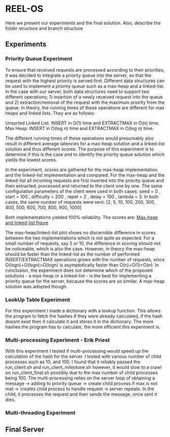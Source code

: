 # REEL-OS

 Here we present our experiments and the final solution. 
 Also, describe the folder structure and branch structure


## Experiments
 
### Priority Queue Experiment

To ensure that received requests are processed according to their priorities, it was decided to integrate a priority queue into the server, so that the request with the highest priority is served first. Different data structures can be used to implement a priority queue such as a max-heap and a linked-list. In the case with our server, both data structures need to support two different operations; 1) insertion of a newly received request into the queue and 2) extraction/removal of the request with the maximum priority from the queue. In theory, the running times of these operations are different for max heaps and linked lists. They are as follows:

Unsorted Linked List: INSERT in O(1) time	and EXTRACTMAX	in O(n) time. Max Heap:	INSERT in	O(log n) time and EXTRACTMAX in	O(log n) time.  

The different running times of these operations would presumably also result in different average latencies for a max-heap solution and a linked-list solution and thus different scores. The purpose of this experiment is to determine if this is the case and to identify the priority queue solution which yields the lowest scores. 

In the experiment, scores are gathered for the max-heap implementation and the linked-list implementation and compared. For the max-heap and the linked-list all incoming requests are first inserted into the priority queue and then extracted, processed and returned to the client one by one. 
The same configuration parameters of the client were used in both cases: seed = 0 , start = 100 , difficulty = 200 , repet = 2 , delay = 100 , lambda = 3. 
In both cases, the same number of requests were sent: [2, 5, 10, 100, 200, 300, 400, 500, 600, 700, 800, 900, 1000] 

Both implementations yielded 100% reliability. The scores are: [Max-heap and linked-list figure](https://github.com/SirEsquireGoatTheThird/os-challenge-REEL-OS/blob/Priority-Queue-Test-Branch/experiment_plot.png)

The max-heap/linked-list plot shows no discernible difference in scores between the two implementations which is not quite as expected. For a small number of requests, say 5 or 10, the difference in scoring should not be noticeable, which is also the case. However, in theory the max-heap should be faster than the linked-list as the number of performed 
INSERT/EXTRACTMAX operations grows with the number of requests, since O(logn)+O(logn)=O(logn) is asymptotically faster than O(n)+O(1)=O(n). In conclusion, the experiment does not determine which of the proposed solutions - a max-heap or a linked-list - is the best for implementing a priority queue for the server, because the scores are so similar. A max-heap solution was adopted though.


### LookUp Table Experiment

For this experiment I made a dictionary with a lookup function. This allows the program to fetch the hashes if they were already calculated, if the hash doesnt exist then it calculate it and stores it in the dictionary. The more hashes the program has to calculate, the more efficient this experiment is. 

### Multi-processing Experiment - Erik Priest
With this experiment I tested if multi-processing would speed up the calculation of the hash for the server. I tested with various number of child processes such as 10, and 100. I found that it reliably passed the run_client.sh and run_client_milestone.sh however, it would slow to a crawl on run_client_final.sh possibly due to the max number of child processes being 100. The multi-processing relies on the server loop of obtaining a message -> adding to priority queue -> create child process if max is not met -> creates child process to handle request -> server repeats. In the child, it processes the request and then sends the message, once sent it dies. 
 

### Multi-threading Experiment

 
## Final Server 
